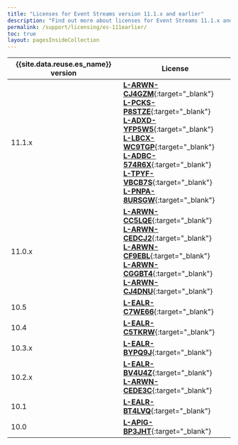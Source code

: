 ```yaml
---
title: "Licenses for Event Streams version 11.1.x and earlier"
description: "Find out more about licenses for Event Streams 11.1.x and earlier."
permalink: /support/licensing/es-111earlier/
toc: true
layout: pagesInsideCollection
---
```


| {{site.data.reuse.es_name}} version   |  License  | 
|---------------------------------------|--------------------------------------|
| 11.1.x | [**L-ARWN-CJ4GZM**](https://www.ibm.com/terms/?id=L-ARWN-CJ4GZM){:target="_blank"} <br> [**L-PCKS-P8STZE**](https://www.ibm.com/terms/?id=L-PCKS-P8STZE){:target="_blank"}<br> [**L-ADXD-YFP5W5**](https://www.ibm.com/terms/?id=L-ADXD-YFP5W5){:target="_blank"}<br>[**L-LBCX-WC9TGP**](https://www.ibm.com/terms/?id=L-LBCX-WC9TGP){:target="_blank"}<br>[**L-ADBC-574R6X**](https://www.ibm.com/terms/?id=L-ADBC-574R6X){:target="_blank"}<br>[**L-TPYF-VBCB7S**](https://www.ibm.com/terms/?id=L-TPYF-VBCB7S){:target="_blank"}<br>[**L-PNPA-8URSGW**](https://www.ibm.com/terms/?id=L-PNPA-8URSGW){:target="_blank"} |
| 11.0.x | [**L-ARWN-CC5LQE**](https://www.ibm.com/terms/?id=L-ARWN-CC5LQE){:target="_blank"} <br>[**L-ARWN-CEDCJ2**](https://www.ibm.com/terms/?id=L-ARWN-CEDCJ2){:target="_blank"} <br>[**L-ARWN-CF9EBL**](https://www.ibm.com/terms/?id=L-ARWN-CF9EBL){:target="_blank"} <br>[**L-ARWN-CGGBT4**](https://www.ibm.com/terms/?id=L-ARWN-CGGBT4){:target="_blank"} <br>[**L-ARWN-CJ4DNU**](https://www.ibm.com/terms/?id=L-ARWN-CJ4DNU){:target="_blank"} |
| 10.5   | [**L-EALR-C7WE66**](https://www.ibm.com/terms/?id=L-EALR-C7WE66){:target="_blank"}
| 10.4   | [**L-EALR-C5TKRW**](https://www.ibm.com/terms/?id=L-EALR-C5TKRW){:target="_blank"}
| 10.3.x | [**L-EALR-BYPQ9J**](https://www.ibm.com/terms/?id=L-EALR-BYPQ9J){:target="_blank"}
| 10.2.x | [**L-EALR-BV4U4Z**](http://www.ibm.com/terms/?id=L-EALR-BV4U4Z){:target="_blank"} <br>[**L-ARWN-CEDE3C**](http://www.ibm.com/terms/?id=L-ARWN-CEDE3C){:target="_blank"}
| 10.1   | [**L-EALR-BT4LVQ**](http://www.ibm.com/terms/?id=L-EALR-BT4LVQ){:target="_blank"}
| 10.0   | [**L-APIG-BP3JHT**](http://www.ibm.com/terms/?id=L-APIG-BP3JHT){:target="_blank"}



